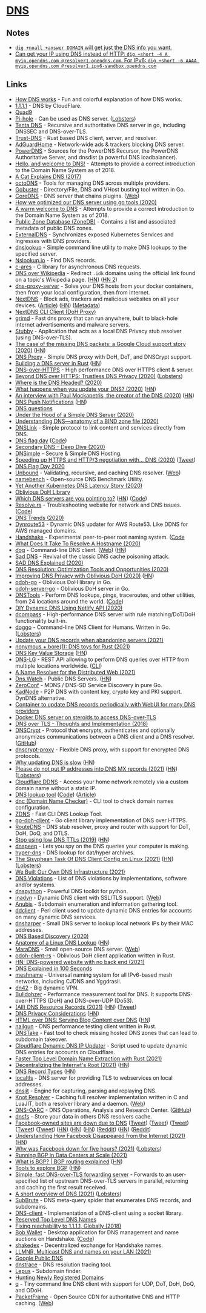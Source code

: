 # [DNS](http://en.wikipedia.org/wiki/Domain_Name_System)

## Notes

- [`dig +noall +answer DOMAIN` will get just the DNS info you want.](https://twitter.com/b0rk/status/1387490109168173057)
- [Can get your IP using DNS instead of HTTP: `dig +short -4 A myip.opendns.com @resolver1.opendns.com`. For IPv6: `dig +short -6 AAAA myip.opendns.com @resolver1.ipv6-sandbox.opendns.com`](https://lobste.rs/s/0kqjna/new_future_for_icanhazip)

## Links

- [How DNS works](https://howdns.works/) - Fun and colorful explanation of how DNS works.
- [1.1.1.1](https://one.one.one.one/) - DNS by CloudFlare.
- [Quad9](https://www.quad9.net/)
- [Pi-hole](https://pi-hole.net/) - Can be used as DNS server. ([Lobsters](https://lobste.rs/s/95saar/pi_hole_black_hole_for_internet))
- [Tenta DNS](https://github.com/tenta-browser/tenta-dns) - Recursive and authoritative DNS server in go, including DNSSEC and DNS-over-TLS.
- [Trust-DNS](https://github.com/bluejekyll/trust-dns) - Rust based DNS client, server, and resolver.
- [AdGuardHome](https://github.com/AdguardTeam/AdGuardHome) - Network-wide ads & trackers blocking DNS server.
- [PowerDNS](https://github.com/PowerDNS/pdns) - Sources for the PowerDNS Recursor, the PowerDNS Authoritative Server, and dnsdist (a powerful DNS loadbalancer).
- [Hello, and welcome to DNS!](https://github.com/ahupowerdns/hello-dns) - Attempts to provide a correct introduction to the Domain Name System as of 2018.
- [A Cat Explains DNS (2017)](https://www.youtube.com/watch?v=4ZtFk2dtqv0)
- [octoDNS](https://github.com/github/octodns) - Tools for managing DNS across multiple providers.
- [Gobuster](https://github.com/OJ/gobuster) - Directory/File, DNS and VHost busting tool written in Go.
- [CoreDNS](https://github.com/coredns/coredns) - DNS server that chains plugins. ([Web](https://coredns.io/))
- [How we optimized our DNS server using go tools (2020)](https://medium.com/@arash.cordi/how-we-optimized-our-dns-server-using-go-tools-d753e1a5e709)
- [A warm welcome to DNS](https://powerdns.org/hello-dns/) - Attempts to provide a correct introduction to the Domain Name System as of 2018.
- [Public Zone Database (ZoneDB)](https://github.com/zonedb/zonedb) - Contains a list and associated metadata of public DNS zones.
- [ExternalDNS](https://github.com/kubernetes-sigs/external-dns) - Synchronizes exposed Kubernetes Services and Ingresses with DNS providers.
- [dnslookup](https://github.com/ameshkov/dnslookup) - Simple command line utility to make DNS lookups to the specified server.
- [Nslookup.io](https://www.nslookup.io/) - Find DNS records.
- [c-ares](https://github.com/c-ares/c-ares) - C library for asynchronous DNS requests.
- [DNS over Wikipedia](https://github.com/aaronjanse/dns-over-wikipedia) - Redirect `.idk` domains using the official link found on a topic's Wikipedia page. ([HN](https://news.ycombinator.com/item?id=22790425)) ([HN 2](https://news.ycombinator.com/item?id=22808121))
- [dns-proxy-server](https://github.com/mageddo/dns-proxy-server) - Solve your DNS hosts from your docker containers, then from your local configuration, then from internet.
- [NextDNS](https://nextdns.io/) - Block ads, trackers and malicious websites on all your devices. ([Article](https://angristan.xyz/2020/04/nextdns/)) ([HN](https://news.ycombinator.com/item?id=22854209)) ([Metadata](https://github.com/nextdns/metadata))
- [NextDNS CLI Client (DoH Proxy)](https://github.com/nextdns/nextdns)
- [grimd](https://github.com/looterz/grimd) - Fast dns proxy that can run anywhere, built to black-hole internet advertisements and malware servers.
- [Stubby](https://github.com/getdnsapi/stubby) - Application that acts as a local DNS Privacy stub resolver (using DNS-over-TLS).
- [The case of the missing DNS packets: a Google Cloud support story (2020)](https://cloud.google.com/blog/topics/inside-google-cloud/google-cloud-support-engineer-solves-a-tough-dns-case) ([HN](https://news.ycombinator.com/item?id=23235995))
- [DNS Proxy](https://github.com/AdguardTeam/dnsproxy) - Simple DNS proxy with DoH, DoT, and DNSCrypt support.
- [Building a DNS server in Rust](https://github.com/EmilHernvall/dnsguide) ([HN](https://news.ycombinator.com/item?id=23442730))
- [DNS-over-HTTPS](https://github.com/m13253/dns-over-https) - High performance DNS over HTTPS client & server.
- [Beyond DNS over HTTPS: Trustless DNS Privacy (2020)](https://alyssa.is/proposing-dns-over-tcp-over-tor/) ([Lobsters](https://lobste.rs/s/7owwun/beyond_dns_over_https_trustless_dns))
- [Where is the DNS Headed? (2020)](https://www.potaroo.net/ispcol/2020-06/row.html)
- [What happens when you update your DNS? (2020)](https://jvns.ca/blog/how-updating-dns-works/) ([HN](https://news.ycombinator.com/item?id=23597687))
- [An interview with Paul Mockapetris, the creator of the DNS (2020)](https://www.welcometothejungle.com/en/collections/behind-the-code/coder-stories/articles/btc-interview-paul-mockapetris) ([HN](https://news.ycombinator.com/item?id=23650499))
- [DNS Push Notifications](https://www.rfc-editor.org/rfc/rfc8765.html) ([HN](https://news.ycombinator.com/item?id=23627094))
- [DNS questions](https://questions.wizardzines.com/dns.html)
- [Under the Hood of a Simple DNS Server (2020)](https://blog.aos.sh/2020/08/23/under-the-hood-of-a-simple-dns-server/)
- [Understanding DNS—anatomy of a BIND zone file (2020)](https://arstechnica.com/gadgets/2020/08/understanding-dns-anatomy-of-a-bind-zone-file/)
- [DNSLink](https://dnslink.io/) - Simple protocol to link content and services directly from DNS.
- [DNS flag day](https://dnsflagday.net/) ([Code](https://github.com/dns-violations/dnsflagday))
- [Secondary DNS – Deep Dive (2020)](https://blog.cloudflare.com/secondary-dns-deep-dive/)
- [DNSimple](https://dnsimple.com/) - Secure & Simple DNS Hosting.
- [Speeding up HTTPS and HTTP/3 negotiation with... DNS (2020)](https://blog.cloudflare.com/speeding-up-https-and-http-3-negotiation-with-dns/) ([Tweet](https://twitter.com/SimmerVigor/status/1311294630198161410))
- [DNS Flag Day 2020](https://blog.cloudflare.com/dns-flag-day-2020/)
- [Unbound](https://github.com/NLnetLabs/unbound) - Validating, recursive, and caching DNS resolver. ([Web](https://nlnetlabs.nl/projects/unbound/about/))
- [namebench](https://github.com/catap/namebench) - Open-source DNS Benchmark Utility.
- [Yet Another Kubernetes DNS Latency Story (2020)](https://build.thebeat.co/yet-another-kubernetes-dns-latency-story-2a1c00ebbb8d)
- [Oblivious DoH Library](https://github.com/chris-wood/odoh)
- [Which DNS servers are you pointing to?](https://which.nameserve.rs/) ([HN](https://news.ycombinator.com/item?id=24886120)) ([Code](https://github.com/redirect2me/which-dns))
- [Resolve.rs](https://resolve.rs/) - Troubleshooting website for network and DNS issues. ([Code](https://github.com/redirect2me/resolvers))
- [DNS Trends (2020)](https://www.potaroo.net/ispcol/2020-10/trends.html)
- [Dynroute53](https://github.com/thoeni/dynroute53) - Dynamic DNS updater for AWS Route53. Like DDNS for AWS managed domains.
- [Handshake](https://handshake.org/) - Experimental peer-to-peer root naming system. ([Code](https://github.com/handshake-org/hsd)
- [What Does It Take To Resolve A Hostname (2020)](https://venam.nixers.net/blog/unix/2020/11/01/resolving-a-hostname.html)
- [dog](https://github.com/ogham/dog) - Command-line DNS client. ([Web](https://dns.lookup.dog/)) ([HN](https://news.ycombinator.com/item?id=25033056))
- [Sad DNS](https://www.cs.ucr.edu/~zhiyunq/SADDNS.html) - Revival of the classic DNS cache poisoning attack.
- [SAD DNS Explained (2020)](https://blog.cloudflare.com/sad-dns-explained/)
- [DNS Resolution: Optimization Tools and Opportunities (2020)](https://ashu.online/blogs/optimize-dns-resolution-for-fast-website)
- [Improving DNS Privacy with Oblivious DoH (2020)](https://blog.cloudflare.com/oblivious-dns/) ([HN](https://news.ycombinator.com/item?id=25344358))
- [odoh-go](https://github.com/cloudflare/odoh-go) - Oblivious DoH library in Go.
- [odoh-server-go](https://github.com/cloudflare/odoh-server-go) - Oblivious DoH server in Go.
- [DNSTools](https://dnstools.ws/) - Perform DNS lookups, pings, traceroutes, and other utilities, from 24 locations around the world. ([Code](https://github.com/Daniel15/dnstools))
- [DIY Dynamic DNS Using Netlify API (2020)](https://blog.skylerlewis.io/2020/12/diy-dynamic-dns-using-netlify-api.html)
- [dcompass](https://github.com/LEXUGE/dcompass) - High-performance DNS server with rule matching/DoT/DoH functionality built-in.
- [doggo](https://github.com/mr-karan/doggo) - Command-line DNS Client for Humans. Written in Go. ([Lobsters](https://lobste.rs/s/6ey5mv/doggo_command_line_dns_client))
- [Update your DNS records when abandoning servers (2021)](https://news.ycombinator.com/item?id=25621519)
- [nonymous + bore(1): DNS toys for Rust (2021)](https://www.azabani.com/2021/01/03/nonymous-bore.html)
- [DNS Key Value Storage](https://dnskv.com/) ([HN](https://news.ycombinator.com/item?id=25620411))
- [DNS-LG](http://www.dns-lg.com/) - REST API allowing to perform DNS queries over HTTP from multiple locations worldwide. ([CLI](https://github.com/mxssl/dns))
- [A Name Resolver for the Distributed Web (2021)](https://blog.cloudflare.com/cloudflare-distributed-web-resolver/)
- [Dns.Watch](https://dns.watch/) - Public DNS Servers. ([HN](https://news.ycombinator.com/item?id=25792345))
- [ZeroConf](https://github.com/grandcat/zeroconf) - MDNS / DNS-SD Service Discovery in pure Go.
- [KadNode](https://github.com/mwarning/KadNode) - P2P DNS with content key, crypto key and PKI support. DynDNS alternative.
- [Container to update DNS records periodically with WebUI for many DNS providers](https://github.com/qdm12/ddns-updater)
- [Docker DNS server on steroids to access DNS-over-TLS](https://github.com/qdm12/dns)
- [DNS over TLS - Thoughts and Implementation (2018)](https://sagi.io/dns-over-tls-thoughts-and-implementation/)
- [DNSCrypt](https://dnscrypt.info/) - Protocol that encrypts, authenticates and optionally anonymizes communications between a DNS client and a DNS resolver. ([GitHub](https://github.com/dnscrypt))
- [dnscrypt-proxy](https://github.com/DNSCrypt/dnscrypt-proxy) - Flexible DNS proxy, with support for encrypted DNS protocols.
- [Why updating DNS is slow](https://wizardzines.com/comics/updating-dns/) ([HN](https://news.ycombinator.com/item?id=26058337))
- [Please do not put IP addresses into DNS MX records (2021)](https://blog.hboeck.de/archives/904-Please-do-not-put-IP-addresses-into-DNS-MX-records.html) ([HN](https://news.ycombinator.com/item?id=26215112)) ([Lobsters](https://lobste.rs/s/5r2uri/please_do_not_put_ip_addresses_into_dns_mx))
- [Cloudflare DDNS](https://github.com/timothymiller/cloudflare-ddns) - Access your home network remotely via a custom domain name without a static IP.
- [DNS lookup tool](https://dns-lookup.jvns.ca/) ([Code](https://github.com/jvns/dns-lookup)) ([Article](https://jvns.ca/blog/2021/02/24/a-little-tool-to-make-dns-queries/))
- [dnc (Domain Name Checker)](https://github.com/fcambus/dnc) - CLI tool to check domain names configuration.
- [ZDNS](https://github.com/zmap/zdns) - Fast CLI DNS Lookup Tool.
- [go-doh-client](https://github.com/babolivier/go-doh-client) - Go client library implementation of DNS over HTTPS.
- [RouteDNS](https://github.com/folbricht/routedns) - DNS stub resolver, proxy and router with support for DoT, DoH, DoQ, and DTLS.
- [Stop using low DNS TTLs (2019)](https://00f.net/2019/11/03/stop-using-low-dns-ttls/) ([HN](https://news.ycombinator.com/item?id=21436448))
- [dnspeep](https://github.com/jvns/dnspeep) - Lets you spy on the DNS queries your computer is making.
- [hyper-dns](https://github.com/martinheidegger/hyper-dns) - DNS lookup for dat/hyper archives.
- [The Sisyphean Task Of DNS Client Config on Linux (2021)](https://tailscale.com/blog/sisyphean-dns-client-linux/) ([HN](https://news.ycombinator.com/item?id=26821298)) ([Lobsters](https://lobste.rs/s/v9w4ax/sisyphean_task_dns_client_config_on_linux))
- [We Built Our Own DNS Infrastructure (2021)](https://blog.replit.com/dns)
- [DNS Violations](https://github.com/dns-violations/dns-violations) - List of DNS violations by implementations, software and/or systems.
- [dnspython](https://github.com/rthalley/dnspython) - Powerful DNS toolkit for python.
- [inadyn](https://github.com/troglobit/inadyn) - Dynamic DNS client with SSL/TLS support. ([Web](https://troglobit.com/projects/inadyn/))
- [Anubis](https://github.com/jonluca/Anubis) - Subdomain enumeration and information gathering tool.
- [ddclient](https://github.com/ddclient/ddclient) - Perl client used to update dynamic DNS entries for accounts on many dynamic DNS services.
- [dnsharper](https://github.com/marshall-lee/dnsharper) - Small DNS server to lookup local network IPs by their MAC addresses.
- [DNS Based Discovery (2020)](https://vac.dev/dns-based-discovery)
- [Anatomy of a Linux DNS Lookup](https://zwischenzugs.com/2018/06/08/anatomy-of-a-linux-dns-lookup-part-i/) ([HN](https://news.ycombinator.com/item?id=27396208))
- [MaraDNS](https://github.com/samboy/MaraDNS) - Small open-source DNS server. ([Web](https://maradns.samiam.org/))
- [odoh-client-rs](https://github.com/cloudflare/odoh-client-rs) - Oblivious DoH client application written in Rust.
- [HN: DNS-powered website with no back end (2021)](https://news.ycombinator.com/item?id=27598164)
- [DNS Explained in 100 Seconds](https://www.youtube.com/watch?v=UVR9lhUGAyU)
- [meshname](https://github.com/zhoreeq/meshname) - Universal naming system for all IPv6-based mesh networks, including CJDNS and Yggdrasil.
- [dn42](https://dn42.dev/Home) - Big dynamic VPN.
- [Bulldohzer](https://github.com/commonshost/bulldohzer) - Performance measurement tool for DNS. It supports DNS-over-HTTPS (DoH) and DNS-over-UDP (Do53).
- [(All) DNS Resource Records (2021)](https://www.netmeister.org/blog/dns-rrs.html) ([HN](https://news.ycombinator.com/item?id=27852601)) ([Tweet](https://twitter.com/jschauma/status/1415858462064533505))
- [DNS Privacy Considerations](https://www.rfc-editor.org/rfc/rfc9076.html) ([HN](https://news.ycombinator.com/item?id=28007367))
- [HTML over DNS: Serving Blog Content over DNS](https://jacobkiers.net/hod/) ([HN](https://news.ycombinator.com/item?id=28218406))
- [nailgun](https://github.com/leshow/nailgun) - DNS performance testing client written in Rust.
- [DNSTake](https://github.com/pwnesia/dnstake) - Fast tool to check missing hosted DNS zones that can lead to subdomain takeover.
- [Cloudflare Dynamic DNS IP Updater](https://github.com/K0p1-Git/cloudflare-ddns-updater) - Script used to update dynamic DNS entries for accounts on Cloudflare.
- [Faster Top Level Domain Name Extraction with Rust (2021)](https://tech.marksblogg.com/rdns-domain-name-tld-extract-rust.html)
- [Decentralizing the Internet's Root (2021)](https://blog.ipfs.io/decentralizing-the-internet-s-root/) ([HN](https://news.ycombinator.com/item?id=28617496))
- [DNS Record Types](https://www.nslookup.io/learning/dns-record-types/) ([HN](https://news.ycombinator.com/item?id=28714667))
- [localtls](https://github.com/Corollarium/localtls) - DNS server for providing TLS to webservices on local addresses.
- [dnsjit](https://github.com/DNS-OARC/dnsjit) - Engine for capturing, parsing and replaying DNS.
- [Knot Resolver](https://github.com/CZ-NIC/knot-resolver) - Caching full resolver implementation written in C and LuaJIT, both a resolver library and a daemon. ([Web](https://www.knot-resolver.cz/))
- [DNS-OARC](https://www.dns-oarc.net/) - DNS Operations, Analysis and Research Center. ([GitHub](https://github.com/DNS-OARC))
- [dnsfs](https://github.com/benjojo/dnsfs) - Store your data in others DNS resolvers cache.
- [Facebook-owned sites are down due to DNS](https://news.ycombinator.com/item?id=28748203) ([Tweet](https://twitter.com/briankrebs/status/1445077617426718725)) ([Tweet](https://twitter.com/vogon/status/1445106139532722179)) ([Tweet](https://twitter.com/gossithedog/status/1445063880963674121)) ([Tweet](https://twitter.com/chriswigginsnz/status/1445104478286270485)) ([Tweet](https://twitter.com/alexhern/status/1445130867073032195)) ([HN](https://news.ycombinator.com/item?id=28754824)) ([HN](https://news.ycombinator.com/item?id=28750965)) ([HN](https://news.ycombinator.com/item?id=28750930)) ([Reddit](https://www.reddit.com/r/programming/comments/q1fx0w/understanding_how_facebook_disappeared_from_the/)) ([HN](https://news.ycombinator.com/item?id=28762611)) ([Reddit](https://www.reddit.com/r/programming/comments/q21nr0/facebook_more_details_about_the_october_4_outage/))
- [Understanding How Facebook Disappeared from the Internet (2021)](https://blog.cloudflare.com/october-2021-facebook-outage/) ([HN](https://news.ycombinator.com/item?id=28752131))
- [Why was Facebook down for five hours? (2021)](https://www.youtube.com/watch?v=-wMU8vmfaYo) ([Lobsters](https://lobste.rs/s/st6w2t/explanation_ip_networking_with_bgp))
- [Running BGP in Data Centers at Scale (2021)](https://research.fb.com/publications/running-bgp-in-data-centers-at-scale/)
- [What is BGP? | BGP routing explained](https://www.cloudflare.com/it-it/learning/security/glossary/what-is-bgp/) ([HN](https://news.ycombinator.com/item?id=28751520))
- [Tools to explore BGP](https://jvns.ca/blog/2021/10/05/tools-to-look-at-bgp-routes/) ([HN](https://news.ycombinator.com/item?id=28760731))
- [Simple, fast DNS-over-TLS forwarding server](https://github.com/mikispag/dns-over-tls-forwarder) - Forwards to an user-specified list of upstream DNS-over-TLS servers in parallel, returning and caching the first result received.
- [A short overview of DNS (2021)](https://cuddly-octo-palm-tree.com/posts/2021-10-17-dns/) ([Lobsters](https://lobste.rs/s/8lgrpg/short_overview_dns))
- [SubBrute](https://github.com/TheRook/subbrute) - DNS meta-query spider that enumerates DNS records, and subdomains.
- [DNS-client](https://github.com/Denchick/dns-client) - Implementation of a DNS-client using a socket library.
- [Reserved Top Level DNS Names](https://www.rfc-editor.org/rfc/rfc2606.html)
- [Fixing reachability to 1.1.1.1, Globally (2018)](https://blog.cloudflare.com/fixing-reachability-to-1-1-1-1-globally/)
- [Bob Wallet](https://bobwallet.io/) - Desktop application for DNS management and name auctions on Handshake. ([Code](https://github.com/kyokan/bob-wallet))
- [shakedex](https://github.com/kurumiimari/shakedex) - Decentralized exchange for Handshake names.
- [LLMNR, Multicast DNS and names on your LAN (2021)](https://www.eiman.tv/blog/posts/lannames/)
- [Google Public DNS](https://dns.google/)
- [dnstrace](https://github.com/rs/dnstrace) - DNS resolution tracing tool.
- [Lepus](https://github.com/gfek/Lepus) - Subdomain finder.
- [Hunting Newly Registered Domains](https://github.com/gfek/Hunting-New-Registered-Domains)
- [q](https://github.com/natesales/q) - Tiny command line DNS client with support for UDP, DoT, DoH, DoQ, and ODoH.
- [PacketFrame](https://github.com/packetframe/cdn) - Open Source CDN for authoritative DNS and HTTP caching. ([Web](https://packetframe.com/))

